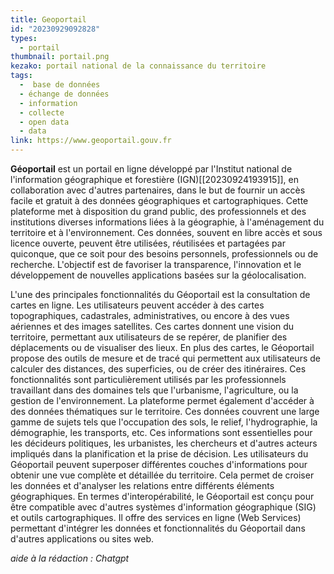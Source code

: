 ```yaml
---
title: Geoportail
id: "20230929092828"
types:
  - portail 
thumbnail: portail.png
kezako: portail national de la connaissance du territoire 
tags:
  -  base de données
  - échange de données
  - information
  - collecte
  - open data
  - data 
link: https://www.geoportail.gouv.fr
---
```


**Géoportail** est un portail en ligne développé par l'Institut national de l'information géographique et forestière (IGN)[[20230924193915]], en collaboration avec d'autres partenaires, dans le but de fournir un accès facile et gratuit à des données géographiques et cartographiques. Cette plateforme met à disposition du grand public, des professionnels et des institutions diverses informations liées à la géographie, à l'aménagement du territoire et à l'environnement. Ces données, souvent en libre accès et sous licence ouverte, peuvent être utilisées, réutilisées et partagées par quiconque, que ce soit pour des besoins personnels, professionnels ou de recherche. L'objectif est de favoriser la transparence, l'innovation et le développement de nouvelles applications basées sur la géolocalisation.

L'une des principales fonctionnalités du Géoportail est la consultation de cartes en ligne. Les utilisateurs peuvent accéder à des cartes topographiques, cadastrales, administratives, ou encore à des vues aériennes et des images satellites. Ces cartes donnent une vision du territoire, permettant aux utilisateurs de se repérer, de planifier des déplacements ou de visualiser des lieux.
En plus des cartes, le Géoportail propose des outils de mesure et de tracé qui permettent aux utilisateurs de calculer des distances, des superficies, ou de créer des itinéraires. Ces fonctionnalités sont particulièrement utilisés par les professionnels travaillant dans des domaines tels que l'urbanisme, l'agriculture, ou la gestion de l'environnement.
La plateforme permet également d'accéder à des données thématiques sur le territoire. Ces données couvrent une large gamme de sujets tels que l'occupation des sols, le relief, l'hydrographie, la démographie, les transports, etc. Ces informations sont essentielles pour les décideurs politiques, les urbanistes, les chercheurs et d'autres acteurs impliqués dans la planification et la prise de décision.
Les utilisateurs du Géoportail peuvent superposer différentes couches d'informations pour obtenir une vue complète et détaillée du territoire. Cela permet de croiser les données et d'analyser les relations entre différents éléments géographiques.
En termes d'interopérabilité, le Géoportail est conçu pour être compatible avec d'autres systèmes d'information géographique (SIG) et outils cartographiques. Il offre des services en ligne (Web Services) permettant d'intégrer les données et fonctionnalités du Géoportail dans d'autres applications ou sites web.

*aide à la rédaction : Chatgpt*